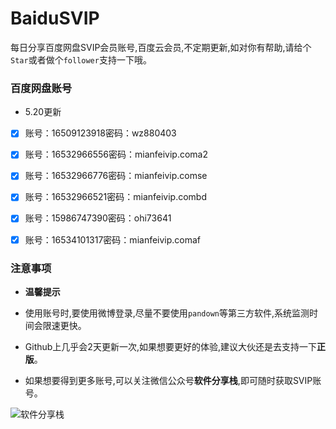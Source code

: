 # BaiduSVIP

每日分享百度网盘SVIP会员账号,百度云会员,不定期更新,如对你有帮助,请给个`Star`或者做个`follower`支持一下哦。

### 百度网盘账号 

- 5.20更新

- [x] 账号：16509123918密码：wz880403
- [x] 账号：16532966556密码：mianfeivip.coma2
- [x] 账号：16532966776密码：mianfeivip.comse
- [x] 账号：16532966521密码：mianfeivip.combd 
- [x] 账号：15986747390密码：ohi73641
- [x] 账号：16534101317密码：mianfeivip.comaf



### 注意事项

- **温馨提示**

- 使用账号时,要使用微博登录,尽量不要使用`pandown`等第三方软件,系统监测时间会限速更快。

- Github上几乎会2天更新一次,如果想要更好的体验,建议大伙还是去支持一下**正版**。

- 如果想要得到更多账号,可以关注微信公众号**软件分享栈**,即可随时获取SVIP账号。

![软件分享栈](https://ae01.alicdn.com/kf/H5082b6f3bdfc456bb7b5de0f9c104212L.png)
